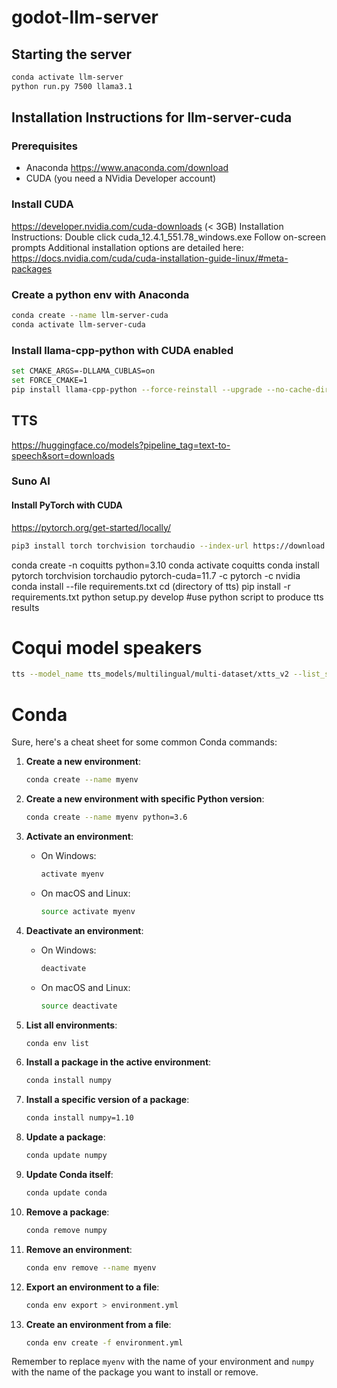 # godot-llm-server
## Starting the server
```bash
conda activate llm-server
python run.py 7500 llama3.1
```


## Installation Instructions for llm-server-cuda
### Prerequisites
- Anaconda https://www.anaconda.com/download
- CUDA (you need a NVidia Developer account)

### Install CUDA
https://developer.nvidia.com/cuda-downloads (< 3GB)
Installation Instructions:
Double click cuda_12.4.1_551.78_windows.exe
Follow on-screen prompts
Additional installation options are detailed here:
https://docs.nvidia.com/cuda/cuda-installation-guide-linux/#meta-packages

### Create a python env with Anaconda
```bash
conda create --name llm-server-cuda
conda activate llm-server-cuda
```

### Install llama-cpp-python with CUDA enabled
```bash
set CMAKE_ARGS=-DLLAMA_CUBLAS=on
set FORCE_CMAKE=1
pip install llama-cpp-python --force-reinstall --upgrade --no-cache-dir
```

## TTS
https://huggingface.co/models?pipeline_tag=text-to-speech&sort=downloads
### Suno AI
#### Install PyTorch with CUDA
https://pytorch.org/get-started/locally/
```bash
pip3 install torch torchvision torchaudio --index-url https://download.pytorch.org/whl/cu121
```

conda create -n coquitts python=3.10
conda activate coquitts
conda install pytorch torchvision torchaudio pytorch-cuda=11.7 -c pytorch -c nvidia
conda install --file requirements.txt
cd (directory of tts)
pip install -r requirements.txt
python setup.py develop
#use python script to produce tts results

# Coqui model speakers
```bash
tts --model_name tts_models/multilingual/multi-dataset/xtts_v2 --list_speaker_idxs
```
# Conda
Sure, here's a cheat sheet for some common Conda commands:

1. **Create a new environment**: 
   ```bash
   conda create --name myenv
   ```

2. **Create a new environment with specific Python version**:
   ```bash
   conda create --name myenv python=3.6
   ```

3. **Activate an environment**:
   - On Windows:
     ```bash
     activate myenv
     ```
   - On macOS and Linux:
     ```bash
     source activate myenv
     ```

4. **Deactivate an environment**:
   - On Windows:
     ```bash
     deactivate
     ```
   - On macOS and Linux:
     ```bash
     source deactivate
     ```

5. **List all environments**:
   ```bash
   conda env list
   ```

6. **Install a package in the active environment**:
   ```bash
   conda install numpy
   ```

7. **Install a specific version of a package**:
   ```bash
   conda install numpy=1.10
   ```

8. **Update a package**:
   ```bash
   conda update numpy
   ```

9. **Update Conda itself**:
   ```bash
   conda update conda
   ```

10. **Remove a package**:
    ```bash
    conda remove numpy
    ```

11. **Remove an environment**:
    ```bash
    conda env remove --name myenv
    ```

12. **Export an environment to a file**:
    ```bash
    conda env export > environment.yml
    ```

13. **Create an environment from a file**:
    ```bash
    conda env create -f environment.yml
    ```

Remember to replace `myenv` with the name of your environment and `numpy` with the name of the package you want to install or remove.